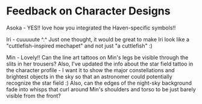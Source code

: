 # Feedback on Character Designs

Asoka - YES!! love how you integrated the Haven-specific symbols!!

Iri - cuuuuute ^.^ Just one thought, it would be great to make Iri look like a "cuttlefish-inspired mechapet" and not just "a cuttlefish" :)

Min - Lovely!! Can the line art tattoos on Min's legs be visible through the slits in her trousers? Also, I've updated the info about the star field tattoo in the character profile - I want it to show the major constellations and brightest objects in the sky so that an astronomer could potentially recognize the star field :) Also, can the edges of the night-sky background fade into whisps that curl around Min's shoulders and torso to be just barely visible from the front?